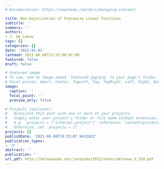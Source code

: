 ```yaml
---
# Documentation: https://wowchemy.com/docs/managing-content/

title: Non-majorization of Piecewise Linear Functions
subtitle: ''
summary: ''
authors:
- J. De Leeuw
tags: []
categories: []
date: '2012-01-01'
lastmod: 2021-06-06T12:53:08-07:00
featured: false
draft: false

# Featured image
# To use, add an image named `featured.jpg/png` to your page's folder.
# Focal points: Smart, Center, TopLeft, Top, TopRight, Left, Right, BottomLeft, Bottom, BottomRight.
image:
  caption: ''
  focal_point: ''
  preview_only: false

# Projects (optional).
#   Associate this post with one or more of your projects.
#   Simply enter your project's folder or file name without extension.
#   E.g. `projects = ["internal-project"]` references `content/project/deep-learning/index.md`.
#   Otherwise, set `projects = []`.
projects: []
publishDate: '2021-06-06T19:53:07.941392Z'
publication_types:
- '3'
abstract: ''
publication: ''
url_pdf: http://deleeuwpdx.net/janspubs/2012/notes/deleeuw_U_12d.pdf
---
```

